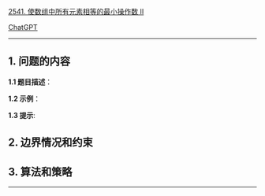 [2541. 使数组中所有元素相等的最小操作数 II](https://leetcode.cn/problems/minimum-operations-to-make-array-equal-ii)

[ChatGPT](chat.openai.com)

---

## 1. 问题的内容
**1.1 题目描述**：

**1.2 示例**：

**1.3 提示**:

## 2. 边界情况和约束


## 3. 算法和策略

---


